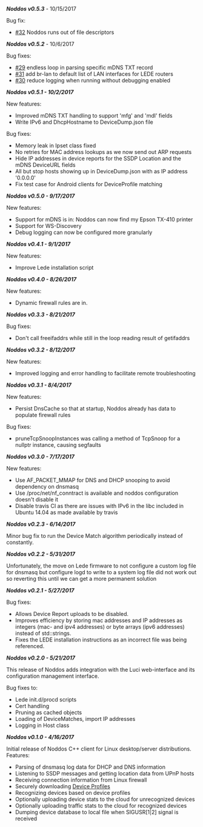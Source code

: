 ___Noddos v0.5.3___ - 10/15/2017

Bug fix:
* [#32](https://github.com/noddos/noddos/issues/32) Noddos runs out of file descriptors

___Noddos v0.5.2___ - 10/6/2017

Bug fixes:
* [#29](https://github.com/noddos/noddos/issues/29) endless loop in parsing specific mDNS TXT record
* [#31](https://github.com/noddos/noddos/issues/31) add br-lan to default list of LAN interfaces for LEDE routers
* [#30](https://github.com/noddos/noddos/issues/30) reduce logging when running without debugging enabled

___Noddos v0.5.1  - 10/2/2017___

New features:
* Improved mDNS TXT handling to support 'mfg' and 'mdl' fields
* Write IPv6 and DhcpHostname to DeviceDump.json file

Bug fixes:
* Memory leak in Ipset class fixed
* No retries for MAC address lookups as we now send out ARP requests
* Hide IP addresses in device reports for the SSDP Location and the mDNS DeviceURL fields
* All but stop hosts showing up in DeviceDump.json with as IP address '0.0.0.0'
* Fix test case for Android clients for DeviceProfile matching

___Noddos v0.5.0  - 9/17/2017___

New features:
* Support for mDNS is in: Noddos can now find my Epson TX-410 printer
* Support for WS-Discovery
* Debug logging can now be configured more granularly

___Noddos v0.4.1  - 9/1/2017___

New features:
* Improve Lede installation script

___Noddos v0.4.0  - 8/26/2017___

New features:
* Dynamic firewall rules are in.

___Noddos v0.3.3  - 8/21/2017___

Bug fixes:
* Don't call freeifaddrs while still in the loop reading result of getifaddrs

___Noddos v0.3.2  - 8/12/2017___

New features:
* Improved logging and error handling to facilitate remote troubleshooting

___Noddos v0.3.1  - 8/4/2017___

New features:
* Persist DnsCache so that at startup, Noddos already has data to populate firewall rules

Bug fixes:
* pruneTcpSnoopInstances was calling a method of TcpSnoop for a nullptr instance, causing segfaults

___Noddos v0.3.0  - 7/17/2017___

New features:
* Use AF_PACKET_MMAP for DNS and DHCP snooping to avoid dependency on dnsmasq
* Use /proc/net/nf_conntract is available and noddos configuration doesn't disable it
* Disable travis CI as there are issues with IPv6 in the libc included in Ubuntu 14.04 as made available by travis

___Noddos v0.2.3 - 6/14/2017___

Minor bug fix to run the Device Match algorithm periodically instead of constantly.

___Noddos v0.2.2 - 5/31/2017___

Unfortunately, the move on Lede firmware to not configure a custom log file for dnsmasq but configure logd to write to a system log file did not work out so reverting this until we can get a more permanent solution

___Noddos v0.2.1 - 5/27/2017___

Bug fixes:
* Allows Device Report uploads to be disabled.
* Improves efficiency by storing mac addresses and IP addresses as integers (mac- and ipv4 addresses) or byte arrays (ipv6 addresses) instead of std::strings.
* Fixes the LEDE installation instructions as an incorrect file was being referenced.

___Noddos v0.2.0 - 5/21/2017___

This release of Noddos adds integration with the Luci web-interface and its configuration management interface.

Bug fixes to:
* Lede init.d/procd scripts
* Cert handling
* Pruning as cached objects
* Loading of DeviceMatches, import IP addresses
* Logging in Host class

___Noddos v0.1.0 - 4/16/2017___

Initial release of Noddos C++ client for Linux desktop/server distributions. Features:
* Parsing of dnsmasq log data for DHCP and DNS information
* Listening to SSDP messages and getting location data from UPnP hosts
* Receiving connection information from Linux firewall
* Securely downloading [Device Profiles](https://github.com/noddos/noddosprofiles)
* Recognizing devices based on device profiles
* Optionally uploading device stats to the cloud for unrecognized devices
* Optionally uploading traffic stats to the cloud for recognized devices
* Dumping device database to local file when SIGUSR[1|2] signal is received

